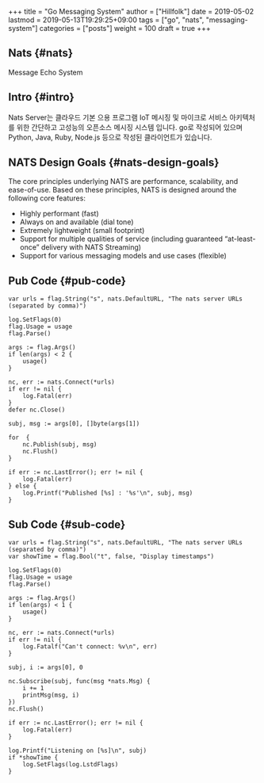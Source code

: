 +++
title = "Go Messaging System"
author = ["Hillfolk"]
date = 2019-05-02
lastmod = 2019-05-13T19:29:25+09:00
tags = ["go", "nats", "messaging-system"]
categories = ["posts"]
weight = 100
draft = true
+++

## Nats {#nats}

Message Echo System


## Intro {#intro}

Nats Server는 클라우드 기본 으용 프로그램 IoT 메시징 및 마이크로 서비스 아키텍처를 위한 간단하고 고성능의 오픈소스 메시징 시스템 입니다.
go로 작성되어 있으며 Python, Java, Ruby, Node.js 등으로 작성된 클라이언트가 있습니다.


## NATS Design Goals {#nats-design-goals}

The core principles underlying NATS are performance, scalability, and ease-of-use. Based on these principles, NATS is designed around the following core features:

-   Highly performant (fast)
-   Always on and available (dial tone)
-   Extremely lightweight (small footprint)
-   Support for multiple qualities of service (including guaranteed “at-least-once” delivery with NATS Streaming)
-   Support for various messaging models and use cases (flexible)


## Pub Code {#pub-code}

```nil
var urls = flag.String("s", nats.DefaultURL, "The nats server URLs (separated by comma)")

log.SetFlags(0)
flag.Usage = usage
flag.Parse()

args := flag.Args()
if len(args) < 2 {
	usage()
}

nc, err := nats.Connect(*urls)
if err != nil {
	log.Fatal(err)
}
defer nc.Close()

subj, msg := args[0], []byte(args[1])

for  {
	nc.Publish(subj, msg)
	nc.Flush()
}

if err := nc.LastError(); err != nil {
	log.Fatal(err)
} else {
	log.Printf("Published [%s] : '%s'\n", subj, msg)
}

```


## Sub Code {#sub-code}

```nil
var urls = flag.String("s", nats.DefaultURL, "The nats server URLs (separated by comma)")
var showTime = flag.Bool("t", false, "Display timestamps")

log.SetFlags(0)
flag.Usage = usage
flag.Parse()

args := flag.Args()
if len(args) < 1 {
	usage()
}

nc, err := nats.Connect(*urls)
if err != nil {
	log.Fatalf("Can't connect: %v\n", err)
}

subj, i := args[0], 0

nc.Subscribe(subj, func(msg *nats.Msg) {
	i += 1
	printMsg(msg, i)
})
nc.Flush()

if err := nc.LastError(); err != nil {
	log.Fatal(err)
}

log.Printf("Listening on [%s]\n", subj)
if *showTime {
	log.SetFlags(log.LstdFlags)
}



```
